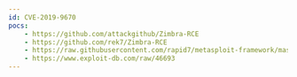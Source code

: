 ```yaml
---
id: CVE-2019-9670
pocs:
    - https://github.com/attackgithub/Zimbra-RCE
    - https://github.com/rek7/Zimbra-RCE
    - https://raw.githubusercontent.com/rapid7/metasploit-framework/master/modules/exploits/linux/http/zimbra_xxe_rce.rb
    - https://www.exploit-db.com/raw/46693
---
```

